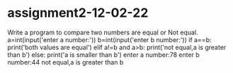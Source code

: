 # assignment2-12-02-22
Write a program to compare two numbers are equal or Not equal.
a=int(input('enter a number:'))
b=int(input('enter b number:'))
if a==b:
    print('both values are equal')
elif a!=b and a>b:
    print('not equal,a is greater than b')
else:
    print('a is smaller than b')
enter a number:78
enter b number:44
not equal,a is greater than b
